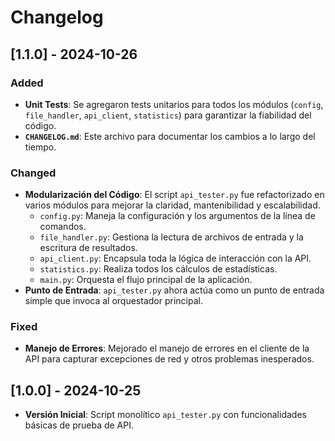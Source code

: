 
# Changelog

## [1.1.0] - 2024-10-26

### Added
- **Unit Tests**: Se agregaron tests unitarios para todos los módulos (`config`, `file_handler`, `api_client`, `statistics`) para garantizar la fiabilidad del código.
- **`CHANGELOG.md`**: Este archivo para documentar los cambios a lo largo del tiempo.

### Changed
- **Modularización del Código**: El script `api_tester.py` fue refactorizado en varios módulos para mejorar la claridad, mantenibilidad y escalabilidad.
  - `config.py`: Maneja la configuración y los argumentos de la línea de comandos.
  - `file_handler.py`: Gestiona la lectura de archivos de entrada y la escritura de resultados.
  - `api_client.py`: Encapsula toda la lógica de interacción con la API.
  - `statistics.py`: Realiza todos los cálculos de estadísticas.
  - `main.py`: Orquesta el flujo principal de la aplicación.
- **Punto de Entrada**: `api_tester.py` ahora actúa como un punto de entrada simple que invoca al orquestador principal.

### Fixed
- **Manejo de Errores**: Mejorado el manejo de errores en el cliente de la API para capturar excepciones de red y otros problemas inesperados.

## [1.0.0] - 2024-10-25

- **Versión Inicial**: Script monolítico `api_tester.py` con funcionalidades básicas de prueba de API.
